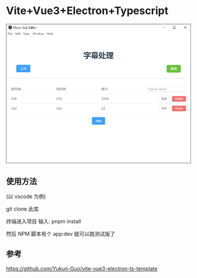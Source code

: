 # Vite+Vue3+Electron+Typescript

![screenshot](./src/assets/demo.png)

## 使用方法

(以 vscode 为例)

git clone 此库

终端进入项目 输入: pnpm install

然后 NPM 脚本有个 app:dev 就可以跑测试版了

## 参考

https://github.com/Yukun-Guo/vite-vue3-electron-ts-template
